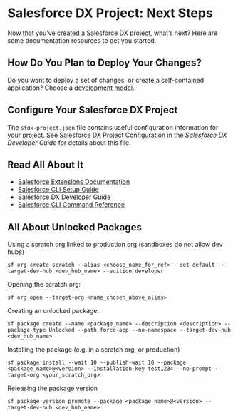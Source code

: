 # Salesforce DX Project: Next Steps

Now that you’ve created a Salesforce DX project, what’s next? Here are some documentation resources to get you started.

## How Do You Plan to Deploy Your Changes?

Do you want to deploy a set of changes, or create a self-contained application? Choose a [development model](https://developer.salesforce.com/tools/vscode/en/user-guide/development-models).

## Configure Your Salesforce DX Project

The `sfdx-project.json` file contains useful configuration information for your project. See [Salesforce DX Project Configuration](https://developer.salesforce.com/docs/atlas.en-us.sfdx_dev.meta/sfdx_dev/sfdx_dev_ws_config.htm) in the _Salesforce DX Developer Guide_ for details about this file.

## Read All About It

- [Salesforce Extensions Documentation](https://developer.salesforce.com/tools/vscode/)
- [Salesforce CLI Setup Guide](https://developer.salesforce.com/docs/atlas.en-us.sfdx_setup.meta/sfdx_setup/sfdx_setup_intro.htm)
- [Salesforce DX Developer Guide](https://developer.salesforce.com/docs/atlas.en-us.sfdx_dev.meta/sfdx_dev/sfdx_dev_intro.htm)
- [Salesforce CLI Command Reference](https://developer.salesforce.com/docs/atlas.en-us.sfdx_cli_reference.meta/sfdx_cli_reference/cli_reference.htm)

## All About Unlocked Packages

Using a scratch org linked to production org (sandboxes do not allow dev hubs)
```shell
sf org create scratch --alias <choose_name_for_ref> --set-default --target-dev-hub <dev_hub_name> --edition developer
```

Opening the scratch org:
```shell
sf org open --target-org <name_chosen_above_alias>
```

Creating an unlocked package:
```shell
sf package create --name <package_name> --description <description> --package-type Unlocked --path force-app --no-namespace --target-dev-hub <dev_hub_name>
```

Installing the package (e.g. in a scratch org, or production)
```shell
sf package install --wait 10 --publish-wait 10 --package <package_name>@<version> --installation-key test1234 --no-prompt --target-org <your_scratch_org>
```

Releasing the package version
```shell
sf package version promote --package <package_name>@<version> --target-dev-hub <dev_hub_name>
```